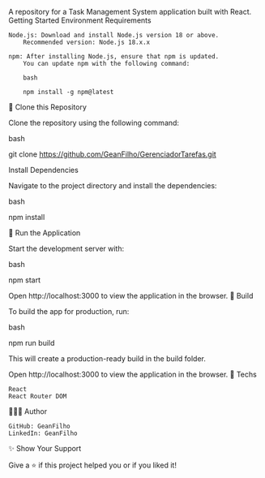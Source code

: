 

A repository for a Task Management System application built with React.
 Getting Started
Environment Requirements


    Node.js: Download and install Node.js version 18 or above.
        Recommended version: Node.js 18.x.x

    npm: After installing Node.js, ensure that npm is updated.
        You can update npm with the following command:

        bash

        npm install -g npm@latest

🧬 Clone this Repository

Clone the repository using the following command:

bash

git clone https://github.com/GeanFilho/GerenciadorTarefas.git

Install Dependencies

Navigate to the project directory and install the dependencies:

bash

npm install

🚀 Run the Application

Start the development server with:

bash

npm start

Open http://localhost:3000 to view the application in the browser.
🍷 Build

To build the app for production, run:

bash

npm run build

This will create a production-ready build in the build folder.

Open http://localhost:3000 to view the application in the browser.
🚀 Techs

    React
    React Router DOM

👨🏻‍💻 Author

    GitHub: GeanFilho
    LinkedIn: GeanFilho

✨ Show Your Support

Give a ⭐ if this project helped you or if you liked it!
